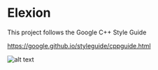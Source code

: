 # Elexion

This project follows the Google C++ Style Guide

https://google.github.io/styleguide/cppguide.html

![alt text](https://itsourcecode.com/wp-content/uploads/2021/11/UML-Class-Diagram-for-Bank-Management-System.png)
